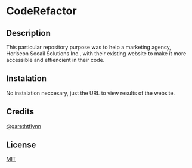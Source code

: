 # CodeRefactor

## Description

This particular repository purpose was to help a marketing agency, Horiseon Socail Solutions Inc., with their existing website to make it more accessible and effiencient in their code. 

## Instalation 

No instalation neccesary, just the URL to view results of the website.  

## Credits

[@garethtflynn](https://www.github.com/garethtflynn)

## License 

[MIT](https://choosealicense.com/licenses/mit/)
